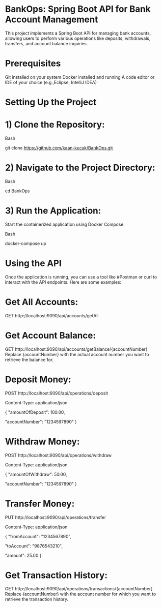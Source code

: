 # BankOps: Spring Boot API for Bank Account Management
This project implements a Spring Boot API for managing bank accounts, allowing users to perform various operations like deposits, withdrawals, transfers, and account balance inquiries.

# Prerequisites
Git installed on your system
Docker installed and running
A code editor or IDE of your choice (e.g.,Eclipse, IntelliJ IDEA)

# Setting Up the Project

# 1) Clone the Repository:

 
Bash

git clone https://github.com/kaan-kucuk/BankOps.git

# 2) Navigate to the Project Directory:

Bash

cd BankOps

# 3) Run the Application:

Start the containerized application using Docker Compose:

Bash

docker-compose up

 # Using the API
Once the application is running, you can use a tool like #Postman or curl to interact with the API endpoints. Here are some examples:

# Get All Accounts:

GET http://localhost:9090/api/accounts/getAll
# Get Account Balance:

GET http://localhost:9090/api/accounts/getBalance/{accountNumber}
Replace {accountNumber} with the actual account number you want to retrieve the balance for.

# Deposit Money:

POST http://localhost:9090/api/operations/deposit

Content-Type: application/json

{
  "amountOfDeposit": 100.00,
  
  "accountNumber": "1234567890"
}
# Withdraw Money:

POST http://localhost:9090/api/operations/withdraw

Content-Type: application/json

{
  "amountOfWithdraw": 50.00,
  
  "accountNumber": "1234567890"
}
# Transfer Money:

PUT http://localhost:9090/api/operations/transfer

Content-Type: application/json

{
  "fromAccount": "1234567890",
  
  "toAccount": "9876543210",
  
  "amount": 25.00
}
# Get Transaction History:

GET http://localhost:9090/api/operations/transactions/{accountNumber}
Replace {accountNumber} with the account number for which you want to retrieve the transaction history.
